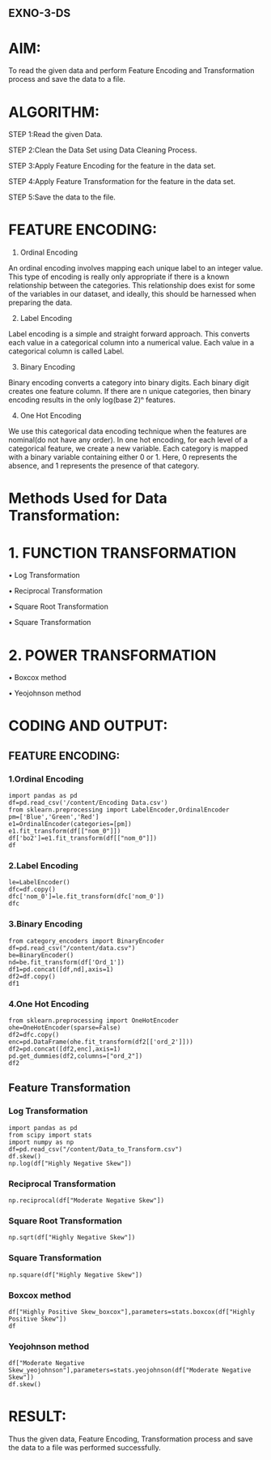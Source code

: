 ## EXNO-3-DS

# AIM:
To read the given data and perform Feature Encoding and Transformation process and save the data to a file.

# ALGORITHM:
STEP 1:Read the given Data.

STEP 2:Clean the Data Set using Data Cleaning Process.

STEP 3:Apply Feature Encoding for the feature in the data set.

STEP 4:Apply Feature Transformation for the feature in the data set.

STEP 5:Save the data to the file.

# FEATURE ENCODING:
1. Ordinal Encoding

An ordinal encoding involves mapping each unique label to an integer value. This type of encoding is really only appropriate if there is a known relationship between the categories. This relationship does exist for some of the variables in our dataset, and ideally, this should be harnessed when preparing the data.

2. Label Encoding
 
Label encoding is a simple and straight forward approach. This converts each value in a categorical column into a numerical value. Each value in a categorical column is called Label.

3. Binary Encoding
 
Binary encoding converts a category into binary digits. Each binary digit creates one feature column. If there are n unique categories, then binary encoding results in the only log(base 2)ⁿ features.

4. One Hot Encoding

We use this categorical data encoding technique when the features are nominal(do not have any order). In one hot encoding, for each level of a categorical feature, we create a new variable. Each category is mapped with a binary variable containing either 0 or 1. Here, 0 represents the absence, and 1 represents the presence of that category.

# Methods Used for Data Transformation:
  # 1. FUNCTION TRANSFORMATION
  
• Log Transformation

• Reciprocal Transformation

• Square Root Transformation

• Square Transformation

  # 2. POWER TRANSFORMATION
  
• Boxcox method

• Yeojohnson method

# CODING AND OUTPUT:
## FEATURE ENCODING:
### 1.Ordinal Encoding
```
import pandas as pd
df=pd.read_csv('/content/Encoding Data.csv')
from sklearn.preprocessing import LabelEncoder,OrdinalEncoder
pm=['Blue','Green','Red']
e1=OrdinalEncoder(categories=[pm])
e1.fit_transform(df[["nom_0"]])
df['bo2']=e1.fit_transform(df[["nom_0"]])
df
```
### 2.Label Encoding
```
le=LabelEncoder()
dfc=df.copy()
dfc['nom_0']=le.fit_transform(dfc['nom_0'])
dfc
```
### 3.Binary Encoding
```
from category_encoders import BinaryEncoder
df=pd.read_csv("/content/data.csv")
be=BinaryEncoder()
nd=be.fit_transform(df['Ord_1'])
df1=pd.concat([df,nd],axis=1)
df2=df.copy()
df1
```
### 4.One Hot Encoding
```
from sklearn.preprocessing import OneHotEncoder
ohe=OneHotEncoder(sparse=False)
df2=dfc.copy()
enc=pd.DataFrame(ohe.fit_transform(df2[['ord_2']]))
df2=pd.concat([df2,enc],axis=1)
pd.get_dummies(df2,columns=["ord_2"])
df2
```
## Feature Transformation
### Log Transformation
```
import pandas as pd
from scipy import stats
import numpy as np
df=pd.read_csv("/content/Data_to_Transform.csv")
df.skew()
np.log(df["Highly Negative Skew"])
```
### Reciprocal Transformation
```
np.reciprocal(df["Moderate Negative Skew"])
```
### Square Root Transformation
```
np.sqrt(df["Highly Negative Skew"])
```
### Square Transformation
```
np.square(df["Highly Negative Skew"])
```
### Boxcox method
```
df["Highly Positive Skew_boxcox"],parameters=stats.boxcox(df["Highly Positive Skew"])
df
```
### Yeojohnson method
```
df["Moderate Negative Skew_yeojohnson"],parameters=stats.yeojohnson(df["Moderate Negative Skew"])
df.skew()
```
# RESULT:
  Thus the given data, Feature Encoding, Transformation process and save the data to a file was performed successfully.    

       
